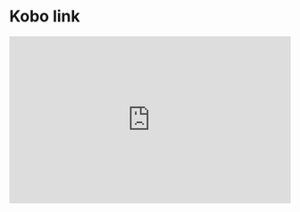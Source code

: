 # Kobo link

<iframe src="https://www.publisheet.com/embed/benklassen77/cell-to-link?title=false"
    width="100%" height="300" frameborder="0" allow="fullscreen" allowfullscreen></iframe>
